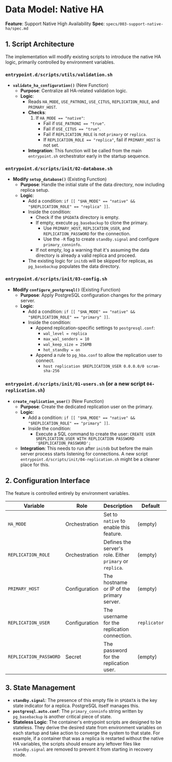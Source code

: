 # Data Model: Native HA

**Feature**: Support Native High Availability
**Spec**: `specs/003-support-native-ha/spec.md`

## 1. Script Architecture

The implementation will modify existing scripts to introduce the native HA logic, primarily controlled by environment variables.

### `entrypoint.d/scripts/utils/validation.sh`

- **`validate_ha_configuration()`** (New Function)
  - **Purpose**: Centralize all HA-related validation logic.
  - **Logic**:
    - Reads `HA_MODE`, `USE_PATRONI`, `USE_CITUS`, `REPLICATION_ROLE`, and `PRIMARY_HOST`.
    - **Checks**:
      1. If `HA_MODE == "native"`:
         - Fail if `USE_PATRONI == "true"`.
         - Fail if `USE_CITUS == "true"`.
         - Fail if `REPLICATION_ROLE` is not `primary` or `replica`.
         - If `REPLICATION_ROLE == "replica"`, fail if `PRIMARY_HOST` is not set.
    - **Integration**: This function will be called from the main `entrypoint.sh` orchestrator early in the startup sequence.

### `entrypoint.d/scripts/init/02-database.sh`

- **Modify `setup_database()`** (Existing Function)
  - **Purpose**: Handle the initial state of the data directory, now including replica setup.
  - **Logic**:
    - Add a condition: `if [[ "$HA_MODE" == "native" && "$REPLICATION_ROLE" == "replica" ]]`.
    - Inside the condition:
      - Check if the `$PGDATA` directory is empty.
      - If empty, execute `pg_basebackup` to clone the primary.
        - Use `PRIMARY_HOST`, `REPLICATION_USER`, and `REPLICATION_PASSWORD` for the connection.
        - Use the `-R` flag to create `standby.signal` and configure `primary_conninfo`.
      - If not empty, log a warning that it's assuming the data directory is already a valid replica and proceed.
    - The existing logic for `initdb` will be skipped for replicas, as `pg_basebackup` populates the data directory.

### `entrypoint.d/scripts/init/03-config.sh`

- **Modify `configure_postgresql()`** (Existing Function)
  - **Purpose**: Apply PostgreSQL configuration changes for the primary server.
  - **Logic**:
    - Add a condition: `if [[ "$HA_MODE" == "native" && "$REPLICATION_ROLE" == "primary" ]]`.
    - Inside the condition:
      - Append replication-specific settings to `postgresql.conf`:
        - `wal_level = replica`
        - `max_wal_senders = 10`
        - `wal_keep_size = 256MB`
        - `hot_standby = on`
      - Append a rule to `pg_hba.conf` to allow the replication user to connect.
        - `host replication $REPLICATION_USER 0.0.0.0/0 scram-sha-256`

### `entrypoint.d/scripts/init/01-users.sh` (or a new script `04-replication.sh`)

- **`create_replication_user()`** (New Function)
  - **Purpose**: Create the dedicated replication user on the primary.
  - **Logic**:
    - Add a condition: `if [[ "$HA_MODE" == "native" && "$REPLICATION_ROLE" == "primary" ]]`.
    - Inside the condition:
      - Execute a SQL command to create the user: `CREATE USER $REPLICATION_USER WITH REPLICATION PASSWORD '$REPLICATION_PASSWORD';`
  - **Integration**: This needs to run after `initdb` but before the main server process starts listening for connections. A new script `entrypoint.d/scripts/init/04-replication.sh` might be a cleaner place for this.

## 2. Configuration Interface

The feature is controlled entirely by environment variables.

| Variable | Role | Description | Default | Required |
|---|---|---|---|---|
| `HA_MODE` | Orchestration | Set to `native` to enable this feature. | (empty) | Yes (for this feature) |
| `REPLICATION_ROLE` | Orchestration | Defines the server's role. Either `primary` or `replica`. | (empty) | Yes (if `HA_MODE=native`) |
| `PRIMARY_HOST` | Configuration | The hostname or IP of the primary server. | (empty) | Yes (if `REPLICATION_ROLE=replica`) |
| `REPLICATION_USER` | Configuration | The username for the replication connection. | `replicator` | No |
| `REPLICATION_PASSWORD` | Secret | The password for the replication user. | (empty) | Yes (if `HA_MODE=native`) |

## 3. State Management

- **`standby.signal`**: The presence of this empty file in `$PGDATA` is the key state indicator for a replica. PostgreSQL itself manages this.
- **`postgresql.auto.conf`**: The `primary_conninfo` string written by `pg_basebackup` is another critical piece of state.
- **Stateless Logic**: The container's entrypoint scripts are designed to be stateless. They derive the desired state from environment variables on each startup and take action to converge the system to that state. For example, if a container that was a replica is restarted without the native HA variables, the scripts should ensure any leftover files like `standby.signal` are removed to prevent it from starting in recovery mode.
